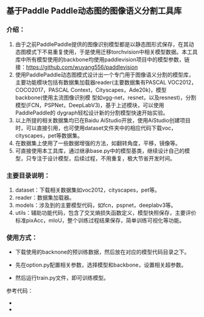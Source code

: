 ## 基于Paddle Paddle动态图的图像语义分割工具库

### 介绍：

1. 由于之前PaddlePaddle提供的图像识别模型都是以静态图形式保存，在其动态图模式下不易重复使用，于是使用迁移torchvision中相关模型数据。本工具库中所有模型使用的backbone均使用paddlevision项目中的模型参数，链接：https://github.com/wuyang556/paddlevision 
2. 使用PaddlePaddle动态图模式设计出一个专门用于图像语义分割的模型库，主要功能模块包括有数据集加载器reader(主要数据集有PASCAL VOC2012，COCO2017，PASCAL Context，Cityscapes，Ade20k)，模型backbone(使用主流图像识别模 型如vgg-net，resnet，以及resnest)，分割模型(FCN，PSPNet，DeepLabV3)，基于上述模块，可以使用PaddlePaddle的 dygraph轻松设计新的分割模型快速开始实验。 
3. 以上所提的相关数据集均已在Baidu AiStudio开放，使用AiStudio创建项目时，可以直接引用，也可使用dataset文件夹中的相应代码下载voc， cityscapes，pet等数据集。
4. 在数据集上使用了一些数据增强的方法，如翻转角度，平移，镜像等。
5. 可直接使用本工具库，通过继承base.py中的模型基类，继续设计自己的模型，只专注于设计模型，后续过程，不用重复，极大节省开发时间。

### 主要目录说明：

1. dataset：下载相关数据集如voc2012，cityscapes，pet等。
2. reader：数据集加载器。
3. models：涉及到的主要模型代码，如fcn，pspnet，deeplabv3等。
4. utils：辅助功能代码，包含了交叉熵损失函数定义，模型快照保存，主要评价标准pixAcc，mIoU，整个训练过程结果保存，简单训练可视化等功能。

### 使用方式：

- 下载使用的backnone的预训练数据，然后放在对应的模型代码目录之下。

- 先在option.py配置相关参数，选择模型和backbone，设置相关超参数。
- 然后运行train.py文件，即可训练模型。

参考代码：

- [Pytorch-Encodeing]: https://github.com/zhanghang1989/PyTorch-Encoding

- [PaddleSeg]: https://github.com/PaddlePaddle/PaddleSeg

